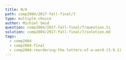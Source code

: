 ```yaml
---
title: N/A
path: comp2804/2017-fall-final/7
type: multiple-choice
author: Michiel Smid
question: comp2804/2017-fall-final/7/question.ts
solution: comp2804/2017-fall-final/7/solution.md
tags:
  - comp2804
  - comp2804-final
  - comp2804-reordering-the-letters-of-a-word-(3.9.1)
---
```

